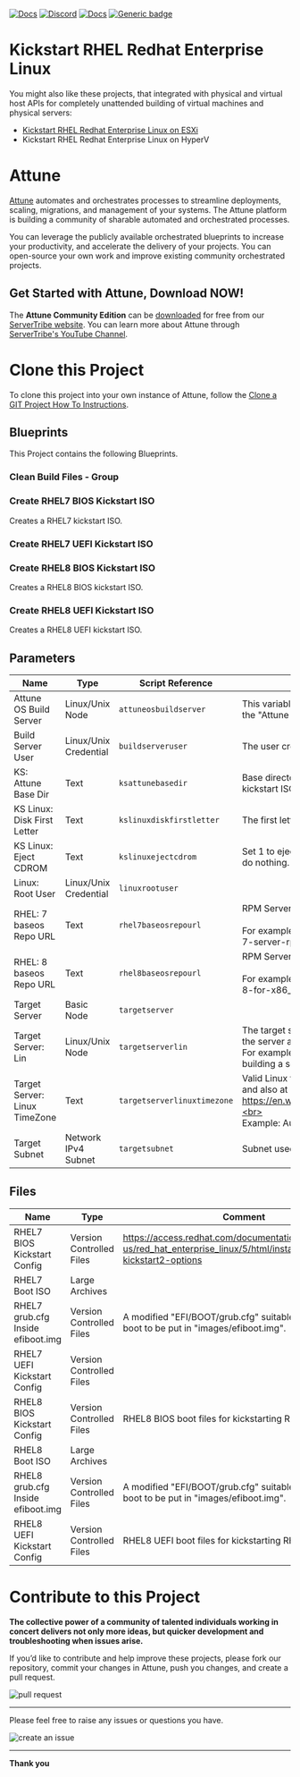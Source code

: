 



[![Docs](https://img.shields.io/badge/docs-latest-brightgreen.svg)](http://doc.servertribe.com)
[![Discord](https://img.shields.io/discord/844971127703994369)](http://discord.servertribe.com)
[![Docs](https://img.shields.io/badge/videos-watch-brightgreen.svg)](https://www.youtube.com/@servertribe)
[![Generic badge](https://img.shields.io/badge/download-latest-brightgreen.svg)](https://www.servertribe.com/community-edition/)

# Kickstart RHEL Redhat Enterprise Linux

You might also like these projects, that integrated with physical and virtual host APIs for completely unattended building of virtual machines and physical servers:

* [Kickstart RHEL Redhat Enterprise Linux on ESXi](https://github.com/Attune-Automation/Kickstart-RHEL-Redhat-Enterprise-Linux-on-ESXi)
* Kickstart RHEL Redhat Enterprise Linux on HyperV




# Attune

[Attune](https://www.servertribe.com/)
automates and orchestrates processes to streamline deployments, scaling,
migrations, and management of your systems. The Attune platform is building a
community of sharable automated and orchestrated processes.

You can leverage the publicly available orchestrated blueprints to increase
your productivity, and accelerate the delivery of your projects. You can
open-source your own work and improve existing community orchestrated projects.

## Get Started with Attune, Download NOW!

The **Attune Community Edition** can be
[downloaded](https://www.servertribe.com/comunity-edition/)
for free from our
[ServerTribe website](https://www.servertribe.com/comunity-edition/).
You can learn more about Attune through
[ServerTribe's YouTube Channel](https://www.youtube.com/@servertribe).







# Clone this Project

To clone this project into your own instance of Attune, follow the
[Clone a GIT Project How To Instructions](https://servertribe-attune.readthedocs.io/en/latest/howto/design_workspace/clone_project.html).




## Blueprints

This Project contains the following Blueprints.



### Clean Build Files - Group


### Create RHEL7 BIOS Kickstart ISO

Creates a RHEL7 kickstart ISO.

### Create RHEL7 UEFI Kickstart ISO


### Create RHEL8 BIOS Kickstart ISO

Creates a RHEL8 BIOS kickstart ISO.

### Create RHEL8 UEFI Kickstart ISO

Creates a RHEL8 UEFI kickstart ISO.




## Parameters


| Name | Type | Script Reference | Comment |
| ---- | ---- | ---------------- | ------- |
| Attune OS Build Server | Linux/Unix Node | `attuneosbuildserver` | This variable is used in the "Kickstart" build procedures, so the "Attune Server" can be used to build Attune servers. |
| Build Server User | Linux/Unix Credential | `buildserveruser` | The user credentials for the node building the kickstart ISO. |
| KS: Attune Base Dir | Text | `ksattunebasedir` | Base directory for deploying temporary files to build the kickstart ISO. |
| KS Linux: Disk First Letter | Text | `kslinuxdiskfirstletter` | The first letter of the disk in Linux, EG, sda or xda |
| KS Linux: Eject CDROM | Text | `kslinuxejectcdrom` | Set 1 to eject CDROM after the kickstart installation and 0 to do nothing. |
| Linux: Root User | Linux/Unix Credential | `linuxrootuser` |  |
| RHEL: 7 baseos Repo URL | Text | `rhel7baseosrepourl` | RPM Server BaseOS Repository URL for RHEL7.<br><br>For example "http://rpm_server_for_rhel7/rpm_mirror/rhel-7-server-rpms/" |
| RHEL: 8 baseos Repo URL | Text | `rhel8baseosrepourl` | RPM Server BaseOS Repository URL for RHEL8.<br><br>For example "http://rpm_server_for_rhel8/rpm_mirror/rhel-8-for-x86_64-baseos-rpms/" |
| Target Server | Basic Node | `targetserver` |  |
| Target Server: Lin | Linux/Unix Node | `targetserverlin` | The target server is a generic placeholder, usually used for the server a script will run on.<br>For example, the server being built if the procedure is building a server. |
| Target Server: Linux TimeZone | Text | `targetserverlinuxtimezone` | Valid Linux timezones are listed in /usr/share/zoneinfo/posix and also at https://en.wikipedia.org/wiki/List_of_tz_database_time_zones.<br><br>Example: Australia/Brisbane |
| Target Subnet | Network IPv4 Subnet | `targetsubnet` | Subnet used by the target server. |




## Files

| Name | Type | Comment |
| ---- | ---- | ------- |
| RHEL7 BIOS Kickstart Config | Version Controlled Files | https://access.redhat.com/documentation/en-us/red_hat_enterprise_linux/5/html/installation_guide/s1-kickstart2-options |
| RHEL7 Boot ISO | Large Archives |  |
| RHEL7 grub.cfg Inside efiboot.img | Version Controlled Files | A modified "EFI/BOOT/grub.cfg" suitable for RHEL7 UEFI boot to be put in "images/efiboot.img". |
| RHEL7 UEFI Kickstart Config | Version Controlled Files |  |
| RHEL8 BIOS Kickstart Config | Version Controlled Files | RHEL8 BIOS boot files for kickstarting RHEL8. |
| RHEL8 Boot ISO | Large Archives |  |
| RHEL8 grub.cfg Inside efiboot.img | Version Controlled Files | A modified "EFI/BOOT/grub.cfg" suitable for RHEL8 UEFI boot to be put in "images/efiboot.img". |
| RHEL8 UEFI Kickstart Config | Version Controlled Files | RHEL8 UEFI boot files for kickstarting RHEL7. |






# Contribute to this Project

**The collective power of a community of talented individuals working in
concert delivers not only more ideas, but quicker development and
troubleshooting when issues arise.**

If you’d like to contribute and help improve these projects, please fork our
repository, commit your changes in Attune, push you changes, and create a
pull request.

<img src="https://www.servertribe.com/wp-content/uploads/2023/02/Attune-pull-request-01.png" alt="pull request"/>

---

Please feel free to raise any issues or questions you have.

<img src="https://www.servertribe.com/wp-content/uploads/2023/02/Attune-get-help-02.png" alt="create an issue"/>


---

**Thank you**
